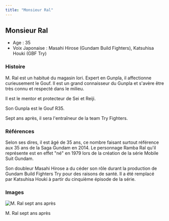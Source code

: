 ```yaml
---
title: "Monsieur Ral"
---
```


Monsieur Ral
------------





* Age : 35
* Voix Japonaise : Masahi Hirose (Gundam Build Fighters), Katsuhisa Houki (GBF Try)


### Histoire


M. Ral est un habitué du magasin Iori. Expert en Gunpla, il affectionne curieusement le Gouf. Il est un grand connaisseur du Gunpla et s'avère être très connu et respecté dans le milieu.


Il est le mentor et protecteur de Sei et Reiji.


Son Gunpla est le Gouf R35.


Sept ans après, il sera l'entraîneur de la team Try Fighters. 


### Références


Selon ses dires, il est âgé de 35 ans, ce nombre faisant surtout référence aux 35 ans de la Saga Gundam en 2014. Le personnage Ramba Ral qu'il représente est en effet "né" en 1979 lors de la création de la série Mobile Suit Gundam.


Son doubleur Masahi Hirose a du céder son rôle durant la production de Gundam Build Fighters Try pour des raisons de santé. Il a été remplacé par Katsuhisa Houki à partir du cinquième épisode de la série. 


### Images




![M. Ral sept ans après](/images/stories/saga/gundambftry/persos/m-ral.png "M. Ral sept ans après")
  
M. Ral sept ans après



